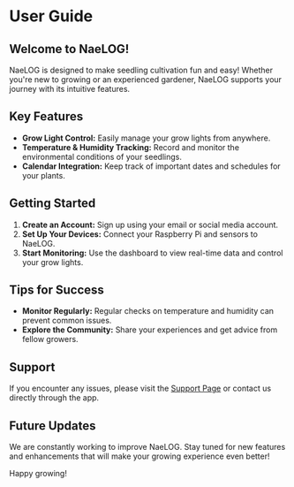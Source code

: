 # User Guide

## Welcome to NaeLOG!
NaeLOG is designed to make seedling cultivation fun and easy! Whether you're new to growing or an experienced gardener, NaeLOG supports your journey with its intuitive features.

## Key Features
- **Grow Light Control:** Easily manage your grow lights from anywhere.
- **Temperature & Humidity Tracking:** Record and monitor the environmental conditions of your seedlings.
- **Calendar Integration:** Keep track of important dates and schedules for your plants.

## Getting Started
1. **Create an Account:** Sign up using your email or social media account.
2. **Set Up Your Devices:** Connect your Raspberry Pi and sensors to NaeLOG.
3. **Start Monitoring:** Use the dashboard to view real-time data and control your grow lights.

## Tips for Success
- **Monitor Regularly:** Regular checks on temperature and humidity can prevent common issues.
- **Explore the Community:** Share your experiences and get advice from fellow growers.

## Support
If you encounter any issues, please visit the [Support Page](./support.md) or contact us directly through the app.

## Future Updates
We are constantly working to improve NaeLOG. Stay tuned for new features and enhancements that will make your growing experience even better!

Happy growing!
